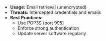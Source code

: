 - **Usage:** Email retrieval (unencrypted)  
- **Threats:** Intercepted credentials and emails  
- **Best Practices:**  
  - Use POP3S (port 995)  
  - Enforce strong authentication  
  - Update server software regularly